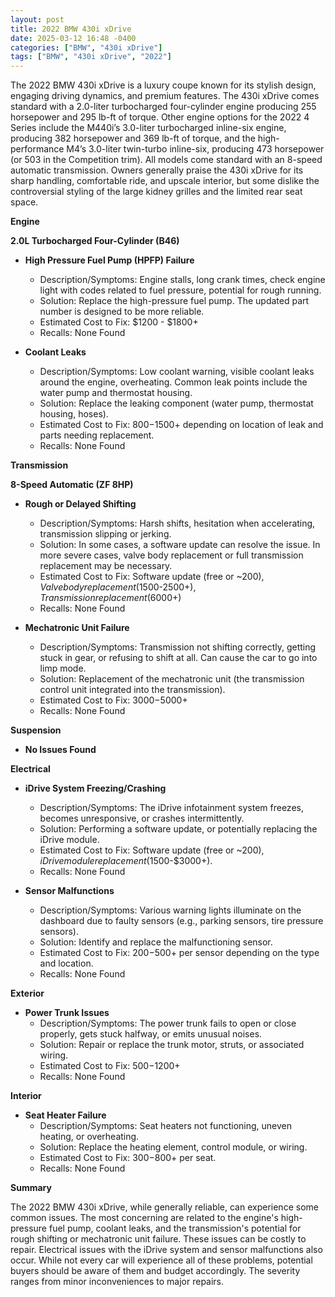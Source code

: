 ```yaml
---
layout: post
title: 2022 BMW 430i xDrive
date: 2025-03-12 16:48 -0400
categories: ["BMW", "430i xDrive"]
tags: ["BMW", "430i xDrive", "2022"]
---
```

The 2022 BMW 430i xDrive is a luxury coupe known for its stylish design, engaging driving dynamics, and premium features. The 430i xDrive comes standard with a 2.0-liter turbocharged four-cylinder engine producing 255 horsepower and 295 lb-ft of torque. Other engine options for the 2022 4 Series include the M440i’s 3.0-liter turbocharged inline-six engine, producing 382 horsepower and 369 lb-ft of torque, and the high-performance M4’s 3.0-liter twin-turbo inline-six, producing 473 horsepower (or 503 in the Competition trim). All models come standard with an 8-speed automatic transmission. Owners generally praise the 430i xDrive for its sharp handling, comfortable ride, and upscale interior, but some dislike the controversial styling of the large kidney grilles and the limited rear seat space.

**Engine**

**2.0L Turbocharged Four-Cylinder (B46)**

*   **High Pressure Fuel Pump (HPFP) Failure**
    *   Description/Symptoms: Engine stalls, long crank times, check engine light with codes related to fuel pressure, potential for rough running.
    *   Solution: Replace the high-pressure fuel pump. The updated part number is designed to be more reliable.
    *   Estimated Cost to Fix: $1200 - $1800+
    *   Recalls: None Found

*   **Coolant Leaks**
    *   Description/Symptoms: Low coolant warning, visible coolant leaks around the engine, overheating. Common leak points include the water pump and thermostat housing.
    *   Solution: Replace the leaking component (water pump, thermostat housing, hoses).
    *   Estimated Cost to Fix: $800-$1500+ depending on location of leak and parts needing replacement.
    *   Recalls: None Found

**Transmission**

**8-Speed Automatic (ZF 8HP)**

*   **Rough or Delayed Shifting**
    *   Description/Symptoms: Harsh shifts, hesitation when accelerating, transmission slipping or jerking.
    *   Solution: In some cases, a software update can resolve the issue. In more severe cases, valve body replacement or full transmission replacement may be necessary.
    *   Estimated Cost to Fix: Software update (free or ~$200), Valve body replacement ($1500-$2500+), Transmission replacement ($6000+)
    *   Recalls: None Found

*   **Mechatronic Unit Failure**
    *   Description/Symptoms: Transmission not shifting correctly, getting stuck in gear, or refusing to shift at all. Can cause the car to go into limp mode.
    *   Solution: Replacement of the mechatronic unit (the transmission control unit integrated into the transmission).
    *   Estimated Cost to Fix: $3000-$5000+
    *   Recalls: None Found

**Suspension**

*   **No Issues Found**

**Electrical**

*   **iDrive System Freezing/Crashing**
    *   Description/Symptoms: The iDrive infotainment system freezes, becomes unresponsive, or crashes intermittently.
    *   Solution: Performing a software update, or potentially replacing the iDrive module.
    *   Estimated Cost to Fix: Software update (free or ~$200), iDrive module replacement ($1500-$3000+).
    *   Recalls: None Found

*   **Sensor Malfunctions**
    * Description/Symptoms: Various warning lights illuminate on the dashboard due to faulty sensors (e.g., parking sensors, tire pressure sensors).
    * Solution: Identify and replace the malfunctioning sensor.
    * Estimated Cost to Fix: $200-$500+ per sensor depending on the type and location.
    * Recalls: None Found

**Exterior**

*   **Power Trunk Issues**
    *   Description/Symptoms: The power trunk fails to open or close properly, gets stuck halfway, or emits unusual noises.
    *   Solution: Repair or replace the trunk motor, struts, or associated wiring.
    *   Estimated Cost to Fix: $500-$1200+
    *   Recalls: None Found

**Interior**

*   **Seat Heater Failure**
    *   Description/Symptoms: Seat heaters not functioning, uneven heating, or overheating.
    *   Solution: Replace the heating element, control module, or wiring.
    *   Estimated Cost to Fix: $300-$800+ per seat.
    *   Recalls: None Found

**Summary**

The 2022 BMW 430i xDrive, while generally reliable, can experience some common issues. The most concerning are related to the engine's high-pressure fuel pump, coolant leaks, and the transmission's potential for rough shifting or mechatronic unit failure. These issues can be costly to repair. Electrical issues with the iDrive system and sensor malfunctions also occur. While not every car will experience all of these problems, potential buyers should be aware of them and budget accordingly. The severity ranges from minor inconveniences to major repairs.

